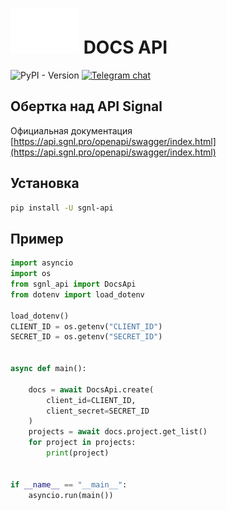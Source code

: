 # <img src="./img/logo.svg"> DOCS API
![PyPI - Version](https://img.shields.io/pypi/v/sgnl-api) [![Telegram chat](https://img.shields.io/badge/Просто_о_BIM-join-blue?logo=telegram)](https://t.me/prostobim)
## Обертка над API Signal 
Официальная документация [https://api.sgnl.pro/openapi/swagger/index.html](https://api.sgnl.pro/openapi/swagger/index.html)
## Установка
```bash
pip install -U sgnl-api
```

## Пример
```python
import asyncio
import os
from sgnl_api import DocsApi
from dotenv import load_dotenv

load_dotenv()
CLIENT_ID = os.getenv("CLIENT_ID")
SECRET_ID = os.getenv("SECRET_ID")


async def main():

    docs = await DocsApi.create(
        client_id=CLIENT_ID,
        client_secret=SECRET_ID
    )
    projects = await docs.project.get_list()
    for project in projects:
        print(project)


if __name__ == "__main__":
    asyncio.run(main())
```